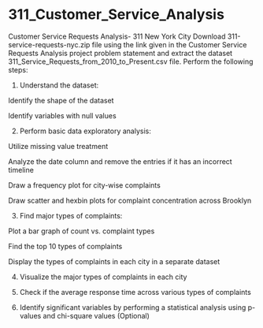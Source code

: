 # 311_Customer_Service_Analysis
Customer Service Requests Analysis- 311 New York City
Download 311-service-requests-nyc.zip file using the link given in the Customer Service Requests Analysis project problem statement and extract the dataset 311_Service_Requests_from_2010_to_Present.csv file.
Perform the following steps:

1. Understand the dataset:

Identify the shape of the dataset

Identify variables with null values

2. Perform basic data exploratory analysis:

Utilize missing value treatment

Analyze the date column and remove the entries if it has an incorrect timeline

Draw a frequency plot for city-wise complaints

Draw scatter and hexbin plots for complaint concentration across Brooklyn

3. Find major types of complaints:

Plot a bar graph of count vs. complaint types

Find the top 10 types of complaints

Display the types of complaints in each city in a separate dataset

 

4. Visualize the major types of complaints in each city

5. Check if the average response time across various types of complaints

6. Identify significant variables by performing a statistical analysis using p-values and chi-square values (Optional)
